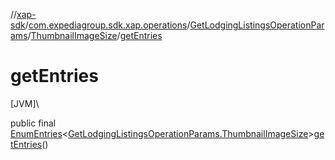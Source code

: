 //[xap-sdk](../../../../index.md)/[com.expediagroup.sdk.xap.operations](../../index.md)/[GetLodgingListingsOperationParams](../index.md)/[ThumbnailImageSize](index.md)/[getEntries](get-entries.md)

# getEntries

[JVM]\

public final [EnumEntries](https://kotlinlang.org/api/latest/jvm/stdlib/kotlin.enums/-enum-entries/index.html)&lt;[GetLodgingListingsOperationParams.ThumbnailImageSize](index.md)&gt;[getEntries](get-entries.md)()
